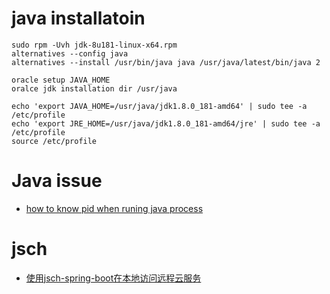 # java installatoin

  ```
  sudo rpm -Uvh jdk-8u181-linux-x64.rpm
  alternatives --config java
  alternatives --install /usr/bin/java java /usr/java/latest/bin/java 2

  oracle setup JAVA_HOME
  oralce jdk installation dir /usr/java
  
  echo 'export JAVA_HOME=/usr/java/jdk1.8.0_181-amd64' | sudo tee -a /etc/profile
  echo 'export JRE_HOME=/usr/java/jdk1.8.0_181-amd64/jre' | sudo tee -a /etc/profile
  source /etc/profile
  ```

# Java issue

  - [how to know pid when runing java process](https://stackoverflow.com/questions/35842/how-can-a-java-program-get-its-own-process-id)
  
# jsch

  - [使用jsch-spring-boot在本地访问远程云服务](https://blog.csdn.net/limingjian/article/details/73694656)